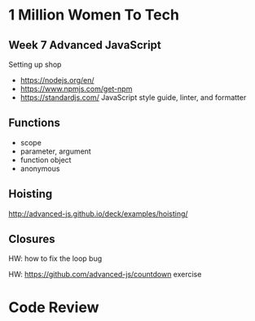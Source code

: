 # 1 Million Women To Tech 

## Week 7 Advanced JavaScript

Setting up shop
- https://nodejs.org/en/
- https://www.npmjs.com/get-npm
- https://standardjs.com/ JavaScript style guide, linter, and formatter

## Functions

- scope
- parameter, argument
- function object
- anonymous

## Hoisting

http://advanced-js.github.io/deck/examples/hoisting/

## Closures

HW: how to fix the loop bug

HW: https://github.com/advanced-js/countdown exercise


# Code Review